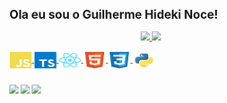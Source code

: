 ## Ola eu sou o Guilherme Hideki Noce!
<div align="center">
  <a href="https://github.com/hidekimva">
  <img height="180em" src="https://github-readme-stats.vercel.app/api?username=hidekimva&show_icons=true&theme=dracula&include_all_commits=true&count_private=true"/>
  <img height="180em" src="https://github-readme-stats.vercel.app/api/top-langs/?username=hidekimva&layout=compact&langs_count=7&theme=dracula"/>
</div>
<div style="display: inline_block"><br>
  <img align="center" alt="hidekimva-Js" height="30" width="40" src="https://raw.githubusercontent.com/devicons/devicon/master/icons/javascript/javascript-plain.svg">
  <img align="center" alt="hidekimva-Ts" height="30" width="40" src="https://raw.githubusercontent.com/devicons/devicon/master/icons/typescript/typescript-plain.svg">
  <img align="center" alt="hidekimva-React" height="30" width="40" src="https://raw.githubusercontent.com/devicons/devicon/master/icons/react/react-original.svg">
  <img align="center" alt="hidekimva-HTML" height="30" width="40" src="https://raw.githubusercontent.com/devicons/devicon/master/icons/html5/html5-original.svg">
  <img align="center" alt="hidekimva-CSS" height="30" width="40" src="https://raw.githubusercontent.com/devicons/devicon/master/icons/css3/css3-original.svg">
  <img align="center" alt="hidekimva-Js" height="30" width="40" src="https://raw.githubusercontent.com/devicons/devicon/master/icons/python/python-original.svg">
</div>
  
  ##
 
<div> 
  <a href="https://www.instagram.com/gui_hideki_noce/?hl=pt-br" target="_blank"><img src="https://img.shields.io/badge/-Instagram-%23E4405F?style=for-the-badge&logo=instagram&logoColor=white" target="_top"></a>
 	<a href = "mailto:hidekinoce@gmail.com"><img src="https://img.shields.io/badge/-Gmail-%23333?style=for-the-badge&logo=gmail&logoColor=white" target="_blank"></a>
  <a href="https://www.linkedin.com/in/guilherme-noce" target="_blank"><img src="https://img.shields.io/badge/-LinkedIn-%230077B5?style=for-the-badge&logo=linkedin&logoColor=white" target="_blank"></a> 
</div>

